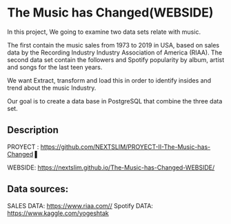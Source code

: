 # The Music has Changed(WEBSIDE)

In this project, We going to examine two data sets relate with music. 

The first contain the music sales from 1973 to 2019 in USA,  based on sales data by the Recording Industry Industry Association of America (RIAA). 
The second data set contain the followers  and Spotify popularity by album, artist and songs for the last teen years. 

We want Extract, transform and load this in order to  identify insides and trend about the music Industry. 

Our goal is to create a data base in PostgreSQL that combine the three data set.

## Description
  PROYECT : https://github.com/NEXTSLIM/PROYECT-II-The-Music-has-Changed  ▌
  
  WEBSIDE: https://nextslim.github.io/The-Music-has-Changed-WEBSIDE/
   
 ## Data sources:
SALES DATA: https://www.riaa.com//
Spotify DATA: https://www.kaggle.com/yogeshtak
